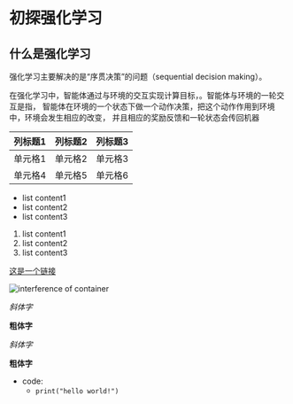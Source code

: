 # 初探强化学习
## 什么是强化学习
强化学习主要解决的是“序贯决策”的问题（sequential decision making）。

在强化学习中，智能体通过与环境的交互实现计算目标，。智能体与环境的一轮交互是指，
智能体在环境的一个状态下做一个动作决策，把这个动作作用到环境中，环境会发生相应的改变，
并且相应的奖励反馈和一轮状态会传回机器

| 列标题1 | 列标题2 | 列标题3 |
| ------ | ------ | ------ |
| 单元格1 | 单元格2 | 单元格3 |
| 单元格4 | 单元格5 | 单元格6 |

- list content1
- list content2
- list content3

1. list content1
2. list content2
3. list content3

[这是一个链接](https://example.com)

![interference of container](../logs/log1/myplot.svg)

*斜体字*

**粗体字**

_斜体字_

**粗体字**

- code:
    - ``print("hello world!")``